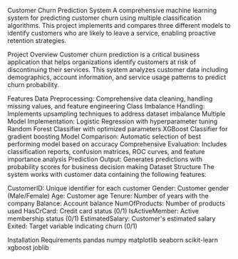Customer Churn Prediction System
A comprehensive machine learning system for predicting customer churn using multiple classification algorithms. This project implements and compares three different models to identify customers who are likely to leave a service, enabling proactive retention strategies.

Project Overview
Customer churn prediction is a critical business application that helps organizations identify customers at risk of discontinuing their services. This system analyzes customer data including demographics, account information, and service usage patterns to predict churn probability.

Features
Data Preprocessing: Comprehensive data cleaning, handling missing values, and feature engineering
Class Imbalance Handling: Implements upsampling techniques to address dataset imbalance
Multiple Model Implementation:
Logistic Regression with hyperparameter tuning
Random Forest Classifier with optimized parameters
XGBoost Classifier for gradient boosting
Model Comparison: Automatic selection of best performing model based on accuracy
Comprehensive Evaluation: Includes classification reports, confusion matrices, ROC curves, and feature importance analysis
Prediction Output: Generates predictions with probability scores for business decision making
Dataset Structure
The system works with customer data containing the following features:

CustomerID: Unique identifier for each customer
Gender: Customer gender (Male/Female)
Age: Customer age
Tenure: Number of years with the company
Balance: Account balance
NumOfProducts: Number of products used
HasCrCard: Credit card status (0/1)
IsActiveMember: Active membership status (0/1)
EstimatedSalary: Customer's estimated salary
Exited: Target variable indicating churn (0/1)

Installation Requirements
pandas
numpy
matplotlib
seaborn
scikit-learn
xgboost
joblib
